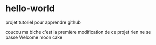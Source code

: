 # hello-world
projet tutoriel pour apprendre github



coucou ma biche c'est la première modification de ce projet
rien ne se passe
Welcome moon cake
